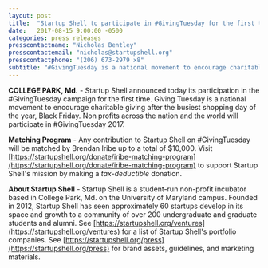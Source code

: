 ```yaml
---
layout: post
title:  "Startup Shell to participate in #GivingTuesday for the first time"
date:   2017-08-15 9:00:00 -0500
categories: press releases
presscontactname: "Nicholas Bentley"
presscontactemail: "nicholas@startupshell.org"
presscontactphone: "(206) 673-2979 x8"
subtitle: "#GivingTuesday is a national movement to encourage charitable giving after the busiest shopping day of the year."
---
```


__COLLEGE PARK, Md.__ - Startup Shell announced today its participation in the #GivingTuesday campaign for the first time. Giving Tuesday is a national movement to encourage charitable giving after the busiest shopping day of the year, Black Friday. Non profits across the nation and the world will participate in #GivingTuesday 2017.

__Matching Program__ - Any contribution to Startup Shell on #GivingTuesday will be matched by Brendan Iribe up to a total of $10,000. Visit [https://startupshell.org/donate/iribe-matching-program](https://startupshell.org/donate/iribe-matching-program) to support Startup Shell's mission by making a _tax-deductible_ donation.

__About Startup Shell__ - Startup Shell is a student-run non-profit incubator based in College Park, Md. on the University of Maryland campus. Founded in 2012, Startup Shell has seen approximately 60 startups develop in its space and growth to a community of over 200 undergraduate and graduate students and alumni. See [https://startupshell.org/ventures](https://startupshell.org/ventures) for a list of Startup Shell's portfolio companies. See [https://startupshell.org/press](https://startupshell.org/press) for brand assets, guidelines, and marketing materials.
